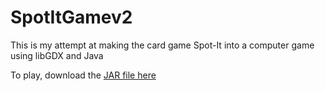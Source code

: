 # SpotItGamev2

This is my attempt at making the card game Spot-It into a computer game using libGDX and Java

To play, download the [JAR file here](https://github.com/andrewmiller0728/SpotItGamev2/raw/master/desktop/build/libs/desktop-1.0.jar)
